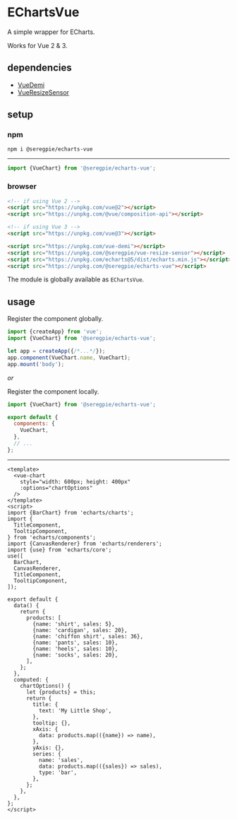 # EChartsVue

A simple wrapper for ECharts.

Works for Vue 2 & 3.

## dependencies

- [VueDemi](https://github.com/antfu/vue-demi)
- [VueResizeSensor](https://github.com/SeregPie/VueResizeSensor)

## setup

### npm

```shell
npm i @seregpie/echarts-vue
```

---

```javascript
import {VueChart} from '@seregpie/echarts-vue';
```

### browser

```html
<!-- if using Vue 2 -->
<script src="https://unpkg.com/vue@2"></script>
<script src="https://unpkg.com/@vue/composition-api"></script>

<!-- if using Vue 3 -->
<script src="https://unpkg.com/vue@3"></script>

<script src="https://unpkg.com/vue-demi"></script>
<script src="https://unpkg.com/@seregpie/vue-resize-sensor"></script>
<script src="https://unpkg.com/echarts@5/dist/echarts.min.js"></script>
<script src="https://unpkg.com/@seregpie/echarts-vue"></script>
```

The module is globally available as `EChartsVue`.

## usage

Register the component globally.

```javascript
import {createApp} from 'vue';
import {VueChart} from '@seregpie/echarts-vue';

let app = createApp({/*...*/});
app.component(VueChart.name, VueChart);
app.mount('body');
```

*or*

Register the component locally.

```javascript
import {VueChart} from '@seregpie/echarts-vue';

export default {
  components: {
    VueChart,
  },
  // ...
};
```

---

```vue
<template>
  <vue-chart
    style="width: 600px; height: 400px"
    :options="chartOptions"
  />
</template>
<script>
import {BarChart} from 'echarts/charts';
import {
  TitleComponent,
  TooltipComponent,
} from 'echarts/components';
import {CanvasRenderer} from 'echarts/renderers';
import {use} from 'echarts/core';
use([
  BarChart,
  CanvasRenderer,
  TitleComponent,
  TooltipComponent,
]);

export default {
  data() {
    return {
      products: [
        {name: 'shirt', sales: 5},
        {name: 'cardigan', sales: 20},
        {name: 'chiffon shirt', sales: 36},
        {name: 'pants', sales: 10},
        {name: 'heels', sales: 10},
        {name: 'socks', sales: 20},
      ],
    };
  },
  computed: {
    chartOptions() {
      let {products} = this;
      return {
        title: {
          text: 'My Little Shop',
        },
        tooltip: {},
        xAxis: {
          data: products.map(({name}) => name),
        },
        yAxis: {},
        series: {
          name: 'sales',
          data: products.map(({sales}) => sales),
          type: 'bar',
        },
      };
    },
  },
};
</script>
```
